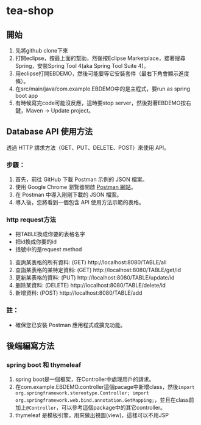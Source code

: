 # tea-shop

## 開始
1. 先將github clone下來
2. 打開eclipse，按最上面的幫助，然後按Eclipse Marketplace，接著搜尋Spring，安裝Spring Tool 4(aka Spring Tool Suite 4)。
3. 用eclipse打開EBDEMO，然後可能要等它安裝套件（最右下角會顯示進度條）。
4. 在src/main/java/com.example.EBDEMO中的是主程式，要run as spring boot app
5. 有時候寫完code可能沒反應，這時要stop server，然後對著EBDEMO按右鍵，Maven -> Update project。


## Database API 使用方法

透過 HTTP 請求方法（GET、PUT、DELETE、POST）來使用 API。


### 步驟：

1. 首先，前往 GitHub 下載 Postman 示例的 JSON 檔案。
2. 使用 Google Chrome 瀏覽器開啟 [Postman 網站](https://www.postman.com/)。
3. 在 Postman 中導入剛剛下載的 JSON 檔案。
4. 導入後，您將看到一個包含 API 使用方法示範的表格。


### http request方法
- 把TABLE換成你要的表格名字
- 把id換成你要的id
- 括號中的是request method
1. 查詢某表格的所有資料: (GET) http://localhost:8080/TABLE/all 
2. 查詣某表格的某特定資料: (GET) http://localhost:8080/TABLE/get/id
3. 更新某表格的資料: (PUT) http://localhost:8080/TABLE/update/id
4. 删除某資料: (DELETE) http://localhost:8080/TABLE/delete/id
5. 新增資料: (POST) http://localhost:8080/TABLE/add


### 註：

- 確保您已安裝 Postman 應用程式或擴充功能。



## 後端編寫方法
### spring boot 和 thymeleaf
1. spring boot是一個框架，在Controller中處理用戶的請求。
2. 在com.example.EBDEMO.controller這個pacage中新增class，然後`import org.springframework.stereotype.Controller;
import org.springframework.web.bind.annotation.GetMapping;`，並且在class前加上`@Controller`，可以參考這個package中的其它controller。
3. thymeleaf 是模板引擎，用來做出視圖(view)，這樣可以不用JSP


